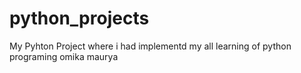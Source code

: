 # python_projects
My Pyhton Project where i had implementd my all learning of python programing
omika maurya
